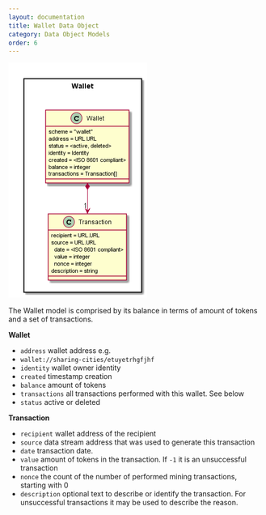 ```yaml
---
layout: documentation
title: Wallet Data Object
category: Data Object Models
order: 6
---
```


![Wallet Object Model](Wallet-Data-Object-Model.png)

The Wallet model is comprised by its balance in terms of amount of tokens and a set of transactions.

**Wallet**

* `address` wallet address e.g.  
* `wallet://sharing-cities/etuyetrhgfjhf`
* `identity` wallet owner identity
* `created` timestamp creation
* `balance` amount of tokens
* `transactions` all transactions performed with this wallet. See below
* `status` active or deleted

**Transaction**

* `recipient` wallet address of the recipient
*  `source` data stream address that was used to generate this transaction
*  `date` transaction date.
* `value` amount of tokens in the transaction. If `-1` it is an unsuccessful transaction
*  `nonce` the count of the number of performed mining transactions, starting with 0
* `description` optional text to describe or identify the transaction. For unsuccessful transactions it may be used to describe the reason.
